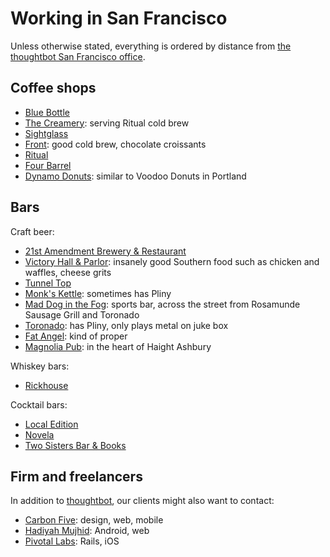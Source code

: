 Working in San Francisco
========================

Unless otherwise stated, everything is ordered by distance from [the thoughtbot
San Francisco office][office].

[office]: https://goo.gl/maps/By7CX

Coffee shops
------------

* [Blue Bottle](http://4sq.com/4jZybn)
* [The Creamery](http://4sq.com/8eu2jJ): serving Ritual cold brew
* [Sightglass](http://4sq.com/1FbZt9)
* [Front](http://4sq.com/RtLigs): good cold brew, chocolate croissants
* [Ritual](http://4sq.com/112Yc1)
* [Four Barrel](http://4sq.com/1sPg2p)
* [Dynamo Donuts](http://4sq.com/6yasbQ): similar to Voodoo Donuts in Portland

Bars
----

Craft beer:

* [21st Amendment Brewery & Restaurant](http://4sq.com/PJDY0)
* [Victory Hall & Parlor](http://4sq.com/KjsH7U): insanely good Southern food
  such as chicken and waffles, cheese grits
* [Tunnel Top](http://4sq.com/6cFq66)
* [Monk's Kettle](http://4sq.com/JOyLM): sometimes has Pliny
* [Mad Dog in the Fog](http://4sq.com/7dSQL2): sports bar, across the street
  from Rosamunde Sausage Grill and Toronado
* [Toronado](http://4sq.com/KUqQ7): has Pliny, only plays metal on juke box
* [Fat Angel](http://4sq.com/9uva0T): kind of proper
* [Magnolia Pub](http://4sq.com/3aqvGX): in the heart of Haight Ashbury

Whiskey bars:

* [Rickhouse](http://4sq.com/28v0nl)

Cocktail bars:

* [Local Edition](http://4sq.com/HibLpy)
* [Novela](http://4sq.com/10qfpuT)
* [Two Sisters Bar & Books](http://4sq.com/orUcWU)

Firm and freelancers
---------------------

In addition to [thoughtbot](http://thoughtbot.com/contact), our clients might
also want to contact:

* [Carbon Five](http://carbonfive.com): design, web, mobile
* [Hadiyah Mujhid](mailto:diyahm108@gmail.com): Android, web
* [Pivotal Labs](http://pivotallabs.com/): Rails, iOS
